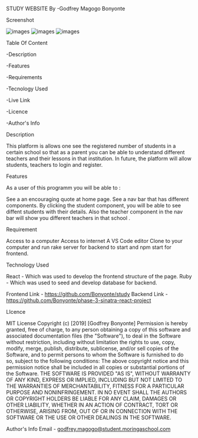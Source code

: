 STUDY WEBSITE By -Godfrey Magogo Bonyonte

Screenshot

![images](/models/images/Screenshot%20from%202022-09-12%2023-53-39.png)
![images](/models/images/Screenshot%20from%202022-09-12%2023-53-33.png)
![images](/models/images/Screenshot%20from%202022-09-12%2023-54-01.png)


Table Of Content

-Description

-Features

-Requirements

-Tecnology Used

-Live Link

-Licence

-Author's Info

Description 

This platform is allows one see the registered number of students in a certain school so that as a parent you can be able to understand different teachers and their lessons in that institution. In future, the platform will allow students, teachers to login and register. 

Features

As a user of this programm you will be able to :

See a an encouraging quote at home page.
See a nav bar that has different components.
By clicking the student component, you will be able to see diffent students with their details.
Also the teacher component in the nav bar will show you different teachers in that school .

Requirement

Access to a computer Access to internet A VS Code editor Clone to your computer and run rake server for backend to start and npm start for frontend.

Technology Used

React - Which was used to develop the frontend structure of the page. 
Ruby - Which was used to seed and develop database for backend.

Frontend Link - https://github.com/Bonyonte/study
Backend Link - https://github.com/Bonyonte/phase-3-sinatra-react-project

LIcence

MIT License Copyright (c) [2019] [Godfrey Bonyonte] Permission is hereby granted, free of charge, to any person obtaining a copy of this software and associated documentation files (the "Software"), to deal in the Software without restriction, including without limitation the rights to use, copy, modify, merge, publish, distribute, sublicense, and/or sell copies of the Software, and to permit persons to whom the Software is furnished to do so, subject to the following conditions: The above copyright notice and this permission notice shall be included in all copies or substantial portions of the Software. THE SOFTWARE IS PROVIDED "AS IS", WITHOUT WARRANTY OF ANY KIND, EXPRESS OR IMPLIED, INCLUDING BUT NOT LIMITED TO THE WARRANTIES OF MERCHANTABILITY, FITNESS FOR A PARTICULAR PURPOSE AND NONINFRINGEMENT. IN NO EVENT SHALL THE AUTHORS OR COPYRIGHT HOLDERS BE LIABLE FOR ANY CLAIM, DAMAGES OR OTHER LIABILITY, WHETHER IN AN ACTION OF CONTRACT, TORT OR OTHERWISE, ARISING FROM, OUT OF OR IN CONNECTION WITH THE SOFTWARE OR THE USE OR OTHER DEALINGS IN THE SOFTWARE.

Author's Info Email - godfrey.magogo@student.moringaschool.com